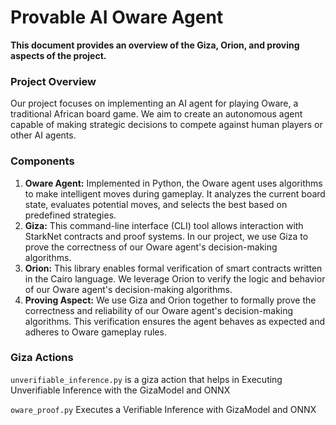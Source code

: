 # Provable AI Oware Agent



**This document provides an overview of the Giza, Orion, and proving aspects of the project.**

### Project Overview

Our project focuses on implementing an AI agent for playing Oware, a traditional African board game. We aim to create an autonomous agent capable of making strategic decisions to compete against human players or other AI agents.

### Components

1. **Oware Agent:** Implemented in Python, the Oware agent uses algorithms to make intelligent moves during gameplay. It analyzes the current board state, evaluates potential moves, and selects the best based on predefined strategies.
2. **Giza:** This command-line interface (CLI) tool allows interaction with StarkNet contracts and proof systems. In our project, we use Giza to prove the correctness of our Oware agent's decision-making algorithms.
3. **Orion:** This library enables formal verification of smart contracts written in the Cairo language. We leverage Orion to verify the logic and behavior of our Oware agent's decision-making algorithms.
4. **Proving Aspect:** We use Giza and Orion together to formally prove the correctness and reliability of our Oware agent's decision-making algorithms. This verification ensures the agent behaves as expected and adheres to Oware gameplay rules.

### Giza Actions 

 `unverifiable_inference.py` is a giza action that helps in Executing Unverifiable Inference with the  GizaModel and ONNX

 `oware_proof.py` Executes a Verifiable Inference with GizaModel and ONNX
    